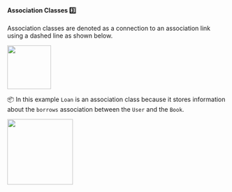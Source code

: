 <div id="title">

#### Association Classes :three:

</div>

<div id="body">

Association classes are denoted as a connection to an association link using a dashed line as shown below.  

<img src="{{baseUrl}}/uml/classDiagrams/associationClasses/what/images/notation.png" height="100" />

<tip-box>

:package: In this example `Loan` is an association class because it stores information about the `borrows` association between the `User` and the `Book`.

<img src="{{baseUrl}}/uml/classDiagrams/associationClasses/what/images/bookLoan.png" height="150" />
<p/>

</tip-box>

</div>

<div id="extras">
</div>
